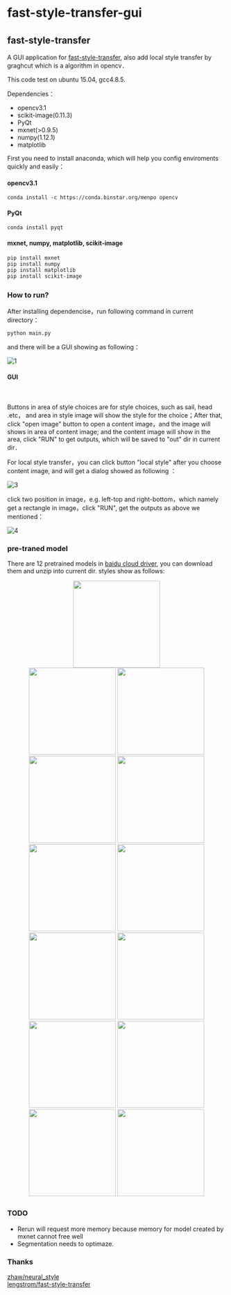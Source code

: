# fast-style-transfer-gui

## fast-style-transfer　

A GUI application for [fast-style-transfer](http://cs.stanford.edu/people/jcjohns/eccv16/), also add local style transfer by graghcut which is a algorithm in opencv．　　

This code test on ubuntu 15.04, gcc4.8.5.

Dependencies：　　
* opencv3.1  
* scikit-image(0.11.3)  
* PyQt
* mxnet(>0.9.5)  
* numpy(1.12.1)  
* matplotlib  


First you need to install anaconda, which will help you config enviroments quickly and easily：
#### opencv3.1  

```
conda install -c https://conda.binstar.org/menpo opencv
```

#### PyQt  

```
conda install pyqt
```

#### mxnet, numpy, matplotlib, scikit-image

```
pip install mxnet
pip install numpy
pip install matplotlib
pip install scikit-image
```

### How to run?　　

After installing dependencise，run following command in current directory：　　

```
python main.py
```

and there will be a GUI showing as following：　　

![1](images/1.png)    

#### GUI   
　　

Buttons in area of style choices are for style choices, such as sail, head .etc， and area in style image will show the style for the choice；After that, click "open image" button to open a content image，and the image will shows in area of content image; and the content image will show in the area, click "RUN" to get outputs, which will be saved to "out" dir in current dir．　　

For local style transfer，you can click button "local style" after you choose content image, and will get a dialog showed as following ：　　


![3](images/3.png)  

click two position in image，e.g. left-top and right-bottom，which namely get a rectangle in image，click "RUN", get the outputs as above we mentioned：　　

![4](images/4.png)  

### pre-traned model  

There are 12 pretrained models in [baidu cloud driver](https://pan.baidu.com/s/1jItB2yM), you can download them and unzip into current dir.  styles show as follows:    

<div align='center'>
<img src = 'out/golden_gate.jpg' height="200px">
</div>

<div align = 'center'>
<a href = 'out/golden_gate.jpg'><img src = 'styles/sail.jpg' height = '200px'></a>
<img src = 'out/1.jpg' height = '200px'>
<img src = 'out/2.jpg' height = '200px'>
<a href = 'styles/udnie.jpg'><img src = 'styles/head.jpg' height = '200px'></a>
<br>
<a href = 'out/golden_gate.jpg'><img src = 'styles/gril.jpg' height = '200px'></a>
<img src = 'out/8.jpg' height = '200px'>
<img src = 'out/3.jpg' height = '200px'>
<a href = 'styles/udnie.jpg'><img src = 'styles/la_muse.jpg' height = '200px'></a>

<br>
<a href = 'out/golden_gate.jpg'><img src = 'styles/the_scream.jpg' height = '200px'></a>
<img src = 'out/5.jpg' height = '200px'>
<img src = 'out/6.jpg' height = '200px'>
<a href = 'styles/udnie.jpg'><img src = 'styles/wave.jpg' height = '200px'></a>
</div>

### TODO　  

* Rerun will request more memory because memory for model created by mxnet cannot free well  
* Segmentation needs to optimaze.  

### Thanks 

[zhaw/neural_style](https://github.com/zhaw/neural_style/tree/master/perceptual)  
[lengstrom/fast-style-transfer](https://github.com/lengstrom/fast-style-transfer)






